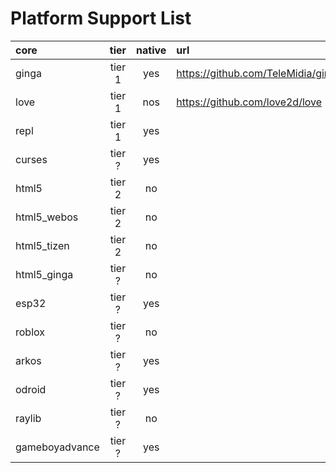 Platform Support List
=====================

| core           | tier   | native | url |
| :------------- | :----: | :----: | :-- |
| ginga          | tier 1 | yes    | <https://github.com/TeleMidia/ginga>
| love           | tier 1 | nos    | <https://github.com/love2d/love>
| repl           | tier 1 | yes    |
| curses         | tier ? | yes    |
| html5          | tier 2 | no     |
| html5_webos    | tier 2 | no     |
| html5_tizen    | tier 2 | no     |
| html5_ginga    | tier ? | no     |
| esp32          | tier ? | yes    |
| roblox         | tier ? | no     |
| arkos          | tier ? | yes    |
| odroid         | tier ? | yes    |
| raylib         | tier ? | no     |
| gameboyadvance | tier ? | yes    |
